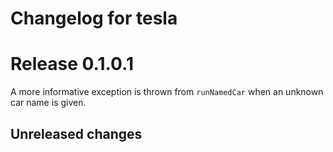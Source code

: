 # Changelog for tesla

# Release 0.1.0.1

A more informative exception is thrown from `runNamedCar` when an
unknown car name is given.

## Unreleased changes
